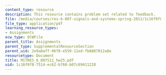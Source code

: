 ```yaml
---
content_type: resource
description: This resource contains problem set related to feedback.
file: /media/courses/res-6-007-signals-and-systems-spring-2011/1c16f0f87514ec62b768b07c69411228_MITRES_6_007S11_hw25.pdf
file_type: application/pdf
learning_resource_types:
- Assignments
ocw_type: OCWFile
parent_title: Assignments
parent_type: SupplementalResourceSection
parent_uid: 2e9a8aff-96f8-e559-11ed-fb8887012a8e
resourcetype: Document
title: MITRES_6_007S11_hw25.pdf
uid: 1c16f0f8-7514-ec62-b768-b07c69411228
---
```

